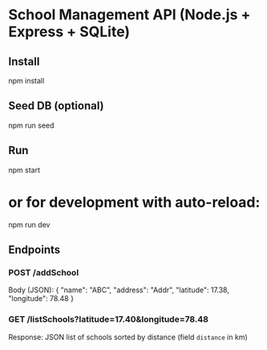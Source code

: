 # School Management API (Node.js + Express + SQLite)

## Install
npm install

## Seed DB (optional)
npm run seed

## Run
npm start
# or for development with auto-reload:
npm run dev

## Endpoints
### POST /addSchool
Body (JSON): { "name": "ABC", "address": "Addr", "latitude": 17.38, "longitude": 78.48 }

### GET /listSchools?latitude=17.40&longitude=78.48
Response: JSON list of schools sorted by distance (field `distance` in km)

